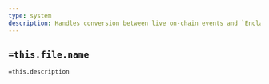 ```yaml
---
type: system
description: Handles conversion between live on-chain events and `EnclaveEvent` application events
---
```

## `=this.file.name`

`=this.description`